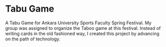 # Tabu Game
A Tabu Game for Ankara University Sports Faculty Spring Festival. 
My group was assigned to organize the Taboo game at this festival. Instead of writing cards in the old fashioned way, I created this project by advancing on the path of technology.
